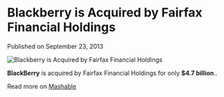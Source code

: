 # Blackberry is Acquired by Fairfax Financial Holdings

Published on September 23, 2013

![Blackberry is Acquired by Fairfax Financial Holdings](https://www.seocentury.com/blog/wp-content/uploads/2013/09/tumblr_mtle45yCUe1rwi7j2o1_1280.jpg)

**BlackBerry** is acquired by Fairfax Financial Holdings for only **$4.7 billion**..

Read more on [Mashable](http://mashable.com/2013/09/23/blackberry-acquired-for-4-7-billion/)
	